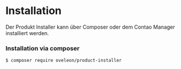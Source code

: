 # Installation
Der Produkt Installer kann über Composer oder dem Contao Manager installiert werden.

### Installation via composer
```bash
$ composer require oveleon/product-installer
```
